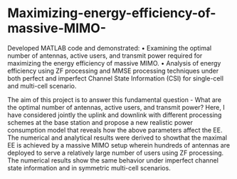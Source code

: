 # Maximizing-energy-efficiency-of-massive-MIMO-

Developed MATLAB code and demonstrated: 
•	Examining the optimal number of antennas, active users, and transmit power required for maximizing the energy efficiency of massive MIMO. 
•	Analysis of energy efficiency using ZF processing and MMSE processing techniques under both perfect and imperfect Channel State Information (CSI) for single-cell and multi-cell scenario. 



The aim of this project is to answer this fundamental question - What are the optimal number of antennas, active users, and transmit power? 
Here, I have considered jointly the uplink and downlink with different processing schemes at the base station and propose a new realistic power consumption model that reveals how the above parameters affect the EE. The numerical and analytical results were derived to showthat the maximal EE is achieved by a massive MIMO setup wherein hundreds of antennas are deployed to serve a relatively large number of users using ZF processing. The numerical results show the same behavior under imperfect channel state information and in symmetric multi-cell scenarios.
